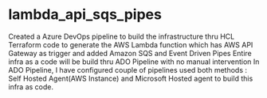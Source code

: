 # lambda_api_sqs_pipes
Created a Azure DevOps pipeline to build the infrastructure thru HCL Terraform code to generate the AWS Lambda function which has AWS API Gateway as trigger and added Amazon SQS and Event Driven Pipes
Entire infra as a code will be build thru ADO Pipeline with no manual intervention
In ADO Pipeline, I have configured couple of pipelines used both methods : Self Hosted Agent(AWS Instance) and Microsoft Hosted agent to build this infra as code.

